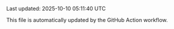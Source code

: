 Last updated: 2025-10-10 05:11:40 UTC

This file is automatically updated by the GitHub Action workflow.
